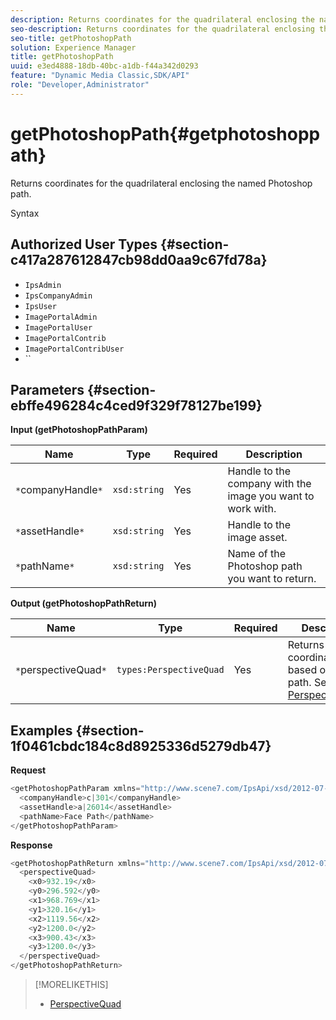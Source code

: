 ```yaml
---
description: Returns coordinates for the quadrilateral enclosing the named Photoshop path.
seo-description: Returns coordinates for the quadrilateral enclosing the named Photoshop path.
seo-title: getPhotoshopPath
solution: Experience Manager
title: getPhotoshopPath
uuid: e3ed4888-18db-40bc-a1db-f44a342d0293
feature: "Dynamic Media Classic,SDK/API"
role: "Developer,Administrator"
---
```


# getPhotoshopPath{#getphotoshoppath}

Returns coordinates for the quadrilateral enclosing the named Photoshop path.

 Syntax 

## Authorized User Types {#section-c417a287612847cb98dd0aa9c67fd78a}

* `IpsAdmin` 
* `IpsCompanyAdmin` 
* `IpsUser` 
* `ImagePortalAdmin` 
* `ImagePortalUser` 
* `ImagePortalContrib` 
* `ImagePortalContribUser` 
* ``

## Parameters {#section-ebffe496284c4ced9f329f78127be199}

**Input (getPhotoshopPathParam)** 

|  Name  | Type  | Required  | Description  |
|---|---|---|---|
|  `*`companyHandle`*`  | `xsd:string`  | Yes  | Handle to the company with the image you want to work with.  |
|  `*`assetHandle`*`  | `xsd:string`  | Yes  | Handle to the image asset.  |
|  `*`pathName`*`  | `xsd:string`  | Yes  | Name of the Photoshop path you want to return.  |

**Output (getPhotoshopPathReturn)** 

|  Name  | Type  | Required  | Description  |
|---|---|---|---|
|  `*`perspectiveQuad`*`  | `types:PerspectiveQuad`  | Yes  |Returns image coordinates based on the path. See [PerspectiveQuad](../../../types/c-data-types/r-perspective-quad.md#reference-3c1f780f9c264e5b870b1ade24566204).  |

## Examples {#section-1f0461cbdc184c8d8925336d5279db47}

**Request** 

```java
<getPhotoshopPathParam xmlns="http://www.scene7.com/IpsApi/xsd/2012-07-31">
  <companyHandle>c|301</companyHandle>
  <assetHandle>a|26014</assetHandle>
  <pathName>Face Path</pathName>
</getPhotoshopPathParam>
```

**Response** 

```java
<getPhotoshopPathReturn xmlns="http://www.scene7.com/IpsApi/xsd/2012-07-31">
  <perspectiveQuad>
    <x0>932.19</x0>
    <y0>296.592</y0>
    <x1>968.769</x1>
    <y1>320.16</y1>
    <x2>1119.56</x2>
    <y2>1200.0</y2>
    <x3>900.43</x3>
    <y3>1200.0</y3>
  </perspectiveQuad>
</getPhotoshopPathReturn>
```

>[!MORELIKETHIS]
>
>* [PerspectiveQuad](../../../types/c-data-types/r-perspective-quad.md#reference-3c1f780f9c264e5b870b1ade24566204)
